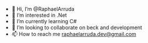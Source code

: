 - 👋 Hi, I’m @RaphaelArruda
- 👀 I’m interested in .Net
- 🌱 I’m currently learning C# 
- 💞️ I’m looking to collaborate on beck and development
- 📫 How to reach me raphaelarruda.dev@gmail.com

